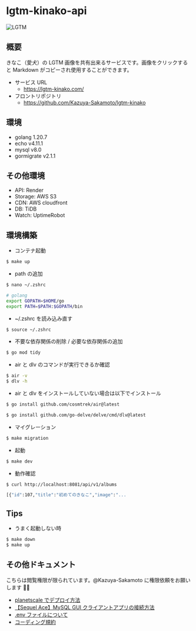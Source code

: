 # lgtm-kinako-api

![LGTM](https://d18g0hf2wnz3gs.cloudfront.net/20240413001121.JPG)

## 概要

きなこ（愛犬）の LGTM 画像を共有出来るサービスです。画像をクリックすると Markdown がコピーされ使用することができます。

- サービス URL
  - https://lgtm-kinako.com/
- フロントリポジトリ
  - https://github.com/Kazuya-Sakamoto/lgtm-kinako

## 環境

- golang 1.20.7
- echo v4.11.1
- mysql v8.0
- gormigrate v2.1.1

## その他環境

- API: Render
- Storage: AWS S3
- CDN: AWS cloudfront
- DB: TiDB
- Watch: UptimeRobot

## 環境構築

- コンテナ起動

```bash
$ make up
```

- path の追加

```bash
$ nano ~/.zshrc
```

```bash
# golang
export GOPATH=$HOME/go
export PATH=$PATH:$GOPATH/bin
```

- ~/.zshrc を読み込み直す

```bash
$ source ~/.zshrc
```

- 不要な依存関係の削除 / 必要な依存関係の追加

```bash
$ go mod tidy
```

- air と dlv のコマンドが実行できるか確認

```bash
$ air -v
$ dlv -h
```

- air と dlv をインストールしていない場合は以下でインストール

```bash
$ go install github.com/cosmtrek/air@latest
```

```bash
$ go install github.com/go-delve/delve/cmd/dlv@latest
```

- マイグレーション

```bash
$ make migration
```

- 起動

```bash
$ make dev
```

- 動作確認

```bash
$ curl http://localhost:8081/api/v1/albums

[{"id":107,"title":"初めてのきなこ","image":"...
```

## Tips

- うまく起動しない時

```bash
$ make down
$ make up
```

## その他ドキュメント

こちらは閲覧権限が限られています。@Kazuya-Sakamoto に権限依頼をお願いします 🙇‍♂️

- [planetscale でデプロイ方法](https://www.notion.so/planetscale-c49789ce45c741f495a5861312592a21)
- [【Sequel Ace】MySQL GUI クライアントアプリの接続方法](https://www.notion.so/Sequel-Ace-MySQL-GUI-b5f8159e78f043a1beec7d083116da44)
- [.env ファイルについて](https://www.notion.so/env-ad6e94f9e5ef4247ab9e5295bfb00c13)
- [コーディング規約](docs/CODING_GUIDELINES.md)
